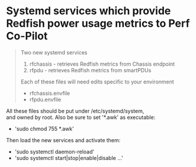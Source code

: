 # Systemd services which provide Redfish power usage metrics to Perf Co-Pilot
> Two new systemd services
> 1) rfchassis - retrieves Redfish metrics from Chassis endpoint
> 2) rfpdu - retrieves Redfish metrics from smartPDUs
>
> Each of these files will need edits specific to your environment
>   * rfchassis.envfile
>   * rfpdu.envfile
>
All these files should be put under /etc/systemd/system, \
and owned by root. Also be sure to set '*.awk' as executable:
* 'sudo chmod 755 *.awk'
>
Then load the new services and activate them:  
* 'sudo systemctl daemon-reload'  
* 'sudo systemctl start|stop|enable|disable ...'  
